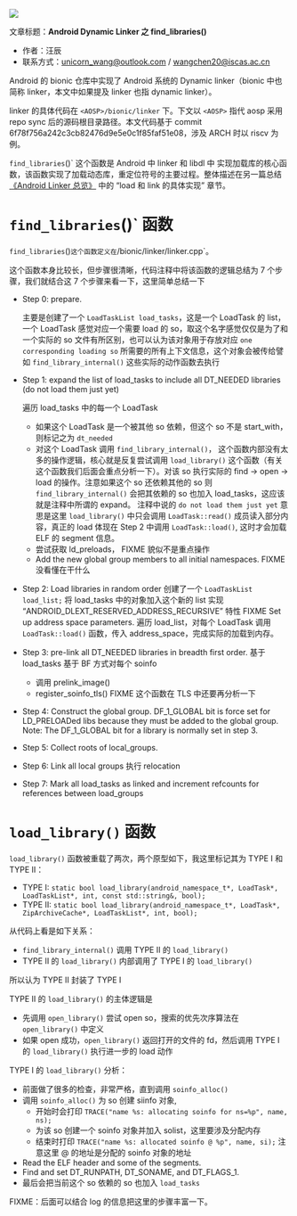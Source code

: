 ![](./diagrams/android-riscv.png)

文章标题：**Android Dynamic Linker 之 find_libraries()**

- 作者：汪辰
- 联系方式：<unicorn_wang@outlook.com> / <wangchen20@iscas.ac.cn>

Android 的 bionic 仓库中实现了 Android 系统的 Dynamic linker（bionic 中也简称 linker，本文中如果提及 linker 也指 dynamic linker）。

linker 的具体代码在 `<AOSP>/bionic/linker` 下。下文以 `<AOSP>` 指代 aosp 采用 repo sync 后的源码根目录路径。本文代码基于 commit 6f78f756a242c3cb82476d9e5e0c1f85faf51e08，涉及 ARCH 时以 riscv 为例。

`find_libraries`()` 这个函数是 Android 中 linker 和 libdl 中 实现加载库的核心函数，该函数实现了加载动态库，重定位符号的主要过程。整体描述在另一篇总结 [《Android Linker 总览》][1] 中的 “load 和 link 的具体实现” 章节。

# `find_libraries`()` 函数

`find_libraries`()` 这个函数定义在 `<AOSP>/bionic/linker/linker.cpp`。

这个函数本身比较长，但步骤很清晰，代码注释中将该函数的逻辑总结为 7 个步骤，我们就结合这 7 个步骤来看一下，这里简单总结一下

- Step 0: prepare. 

  主要是创建了一个 `LoadTaskList load_tasks`，这是一个 LoadTask 的 list， 一个 LoadTask 感觉对应一个需要 load 的 so，取这个名字感觉仅仅是为了和一个实际的 so 文件有所区别，也可以认为该对象用于存放对应 `one corresponding loading so` 所需要的所有上下文信息，这个对象会被传给譬如 `find_library_internal()` 这些实际的动作函数去执行

- Step 1: expand the list of load_tasks to include all DT_NEEDED libraries (do not load them just yet)
  
  遍历 load_tasks 中的每一个 LoadTask
  
  - 如果这个 LoadTask 是一个被其他 so 依赖，但这个 so 不是 start_with，则标记之为 `dt_needed`
  - 对这个 LoadTask 调用 `find_library_internal()`， 这个函数内部没有太多的操作逻辑，核心就是反复尝试调用 `load_library()` 这个函数（有关这个函数我们后面会重点分析一下）。对该 so 执行实际的 find -> open -> load 的操作。注意如果这个 so 还依赖其他的 so 则 `find_library_internal()` 会把其依赖的 so 也加入 load_tasks，这应该就是注释中所谓的 expand。 注释中说的 `do not load them just yet` 意思是这里 `load_library()` 中只会调用 `LoadTask::read()` 成员读入部分内容，真正的 load 体现在 Step 2 中调用 `LoadTask::load()`, 这时才会加载 ELF 的 segment 信息。
  - 尝试获取 ld_preloads， FIXME 貌似不是重点操作
  - Add the new global group members to all initial namespaces. FIXME 没看懂在干什么

- Step 2: Load libraries in random order 
  创建了一个 `LoadTaskList load_list;` 将 load_tasks 中的对象加入这个新的 list
  实现 “ANDROID_DLEXT_RESERVED_ADDRESS_RECURSIVE” 特性 FIXME
  Set up address space parameters.
  遍历 load_list，对每个 LoadTask 调用 `LoadTask::load()` 函数，传入 address_space，完成实际的加载到内存。

- Step 3: pre-link all DT_NEEDED libraries in breadth first order.
  基于 load_tasks 基于 BF 方式对每个 soinfo 
  - 调用 prelink_image()
  - register_soinfo_tls()  FIXME 这个函数在 TLS 中还要再分析一下

- Step 4: Construct the global group. DF_1_GLOBAL bit is force set for LD_PRELOADed libs because they must be added to the global group. Note: The DF_1_GLOBAL bit for a library is normally set in step 3.

- Step 5: Collect roots of local_groups.

- Step 6: Link all local groups
  执行 relocation

- Step 7: Mark all load_tasks as linked and increment refcounts for references between load_groups

# `load_library()` 函数

`load_library()` 函数被重载了两次，两个原型如下，我这里标记其为 TYPE I 和 TYPE II：
- TYPE I:  `static bool load_library(android_namespace_t*, LoadTask*, LoadTaskList*, int, const std::string&, bool);`
- TYPE II: `static bool load_library(android_namespace_t*, LoadTask*, ZipArchiveCache*, LoadTaskList*, int, bool);`

从代码上看是如下关系：
- `find_library_internal()` 调用 TYPE II 的 `load_library()`
- TYPE II 的 `load_library()` 内部调用了 TYPE I 的 `load_library()`

所以认为 TYPE II 封装了 TYPE I

TYPE II 的 `load_library()` 的主体逻辑是
- 先调用 `open_library()` 尝试 open so，搜索的优先次序算法在 `open_library()` 中定义
- 如果 open 成功，`open_library()` 返回打开的文件的 fd，然后调用 TYPE I 的 `load_library()` 执行进一步的 load 动作
  
TYPE I 的 `load_library()` 分析：
- 前面做了很多的检查，非常严格，直到调用 `soinfo_alloc()`
- 调用 `soinfo_alloc()` 为 so 创建 siinfo 对象, 
  - 开始时会打印 `TRACE("name %s: allocating soinfo for ns=%p", name, ns);` 
  - 为该 so 创建一个 soinfo 对象并加入 solist，这里要涉及分配内存
  - 结束时打印 `TRACE("name %s: allocated soinfo @ %p", name, si);` 注意这里 @ 的地址是分配的 soinfo 对象的地址
- Read the ELF header and some of the segments.
- Find and set DT_RUNPATH, DT_SONAME, and DT_FLAGS_1.
- 最后会把当前这个 so 依赖的 so 也加入 `load_tasks`

FIXME：后面可以结合 log 的信息把这里的步骤丰富一下。

[1]:./20221220-android-linker-overview.md